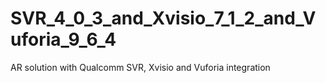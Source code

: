 # SVR_4_0_3_and_Xvisio_7_1_2_and_Vuforia_9_6_4

AR solution with Qualcomm SVR, Xvisio and Vuforia integration